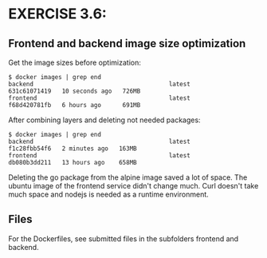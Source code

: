 # EXERCISE 3.6: 
## Frontend and backend image size optimization
Get the image sizes before optimization:
```
$ docker images | grep end
backend                                      latest         631c61071419   10 seconds ago   726MB
frontend                                     latest         f68d420781fb   6 hours ago      691MB
```

After combining layers and deleting not needed packages:
```
$ docker images | grep end
backend                                      latest         f1c28fbb54f6   2 minutes ago   163MB
frontend                                     latest         db080b3dd211   13 hours ago    658MB
```

Deleting the go package from the alpine image saved a lot of space. 
The ubuntu image of the frontend service didn't change much. Curl doesn't take much space and nodejs is needed as a runtime environment.

## Files
For the Dockerfiles, see submitted files in the subfolders frontend and backend.

